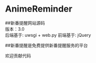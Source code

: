 AnimeReminder
=============

##新番提醒网站源码   
版本：3.0   
后端基于: uwsgi + web.py
前端基于: jQuery

##新番提醒是免费提供新番提醒服务的平台
    
欢迎贡献代码
 
